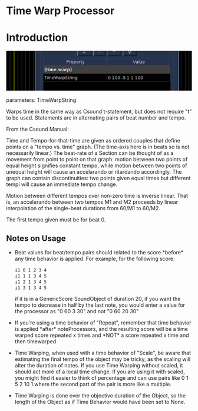 # Time Warp Processor

# Introduction

![Time Warp](../../../images/TimeWarp.png)

parameters: TimeWarpString

Warps time in the same way as Csound t-statement, but does not require
"t" to be used. Statements are in alternating pairs of beat number and
tempo.

From the Csound Manual:

Time and Tempo-for-that-time are given as ordered couples that define
points on a "tempo vs. time" graph. (The time-axis here is in beats so
is not necessarily linear.) The beat-rate of a Section can be thought of
as a movement from point to point on that graph: motion between two
points of equal height signifies constant tempo, while motion between
two points of unequal height will cause an accelarando or ritardando
accordingly. The graph can contain discontinuities: two points given
equal times but different tempi will cause an immediate tempo change.

Motion between different tempos over non-zero time is inverse linear.
That is, an accelerando between two tempos M1 and M2 proceeds by linear
interpolation of the single-beat durations from 60/M1 to 60/M2.

The first tempo given must be for beat 0.

##  Notes on Usage

  - Beat values for beat/tempo pairs should related to the score
    \*before\* any time behavior is applied. For example, for the
    following score:
    
        i1 0 1 2 3 4
        i1 1 1 3 4 5 
        i1 2 1 3 4 5 
        i1 3 1 3 4 5 
    
    if it is in a GenericScore SoundObject of duration 20, if you want
    the tempo to decrease in half by the last note, you would enter a
    value for the processor as "0 60 3 30" and not "0 60 20 30"

  - If you're using a time behavior of "Repeat", remember that time
    behavior is applied \*after\* noteProcessors, and the resulting
    score will be a time warped score repeated x times and \*NOT\* a
    score repeated x time and then timewarped

  - Time Warping, when used with a time behavior of "Scale", be aware
    that estimating the final tempo of the object may be tricky, as the
    scaling will alter the duration of notes.
    If you use Time Warping without scaled, it should act more of a local 
    time change. 
    If you are using it with scaled, you might find it easier to think 
    of percentage and can use pairs like 0 1 5 2 10 1 where the second part
    of the pair is more like a multiple.

  - Time Warping is done over the objective duration of the Object, so the 
    length of the Object as if Time Behavior would have been set to None.
